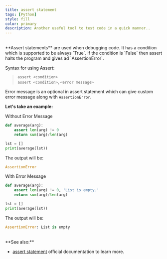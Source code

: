 ```yaml
---
title: assert statement
tags: [Python]
style: fill
color: primary
description: Another useful tool to test code in a quick manner..
---
```


<br>
**Assert statements** are used when debugging code. It has a condition which is supported to be always `True`. If the condition is `False` then assert halts the program and gives ad `AssertionError`.

Syntax for using Assert:

> `assert <condition>` <br> `assert <condition>`, `<error message>`

Error message is an optional in assert statement which can give custom error message along with `AssertionError`.

**Let's take an example:**<br>

Without Error Message

```python
def average(arg):
    assert len(arg) != 0
    return sum(arg)/len(arg)

lst = []
print(average(lst))
```

The output will be:

```python
AssertionError
```

With Error Message

```python
def average(arg):
    assert len(arg) != 0, 'List is empty.'
    return sum(arg)/len(arg)

lst = []
print(average(lst))
```

The output will be:

```python
AssertionError: List is empty
```

<br>
**See also:**

- [assert statement](https://docs.python.org/3/reference/simple_stmts.html#grammar-token-assert-stmt)
  official documentation to learn more.
